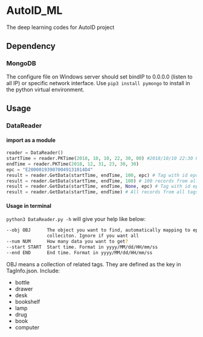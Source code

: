 # AutoID_ML
The deep learning codes for AutoID project

## Dependency
### MongoDB
The configure file on Windows server should set bindIP to 0.0.0.0 (listen to all IP) or specific network interface.
Use `pip3 install pymongo` to install in the python virtual environment.

## Usage
### DataReader
#### import as a module
``` python
reader = DataReader()
startTime = reader.PKTime(2018, 10, 10, 22, 30, 00) #2018/10/10 22:30 0s
endTime = reader.PKTime(2018, 12, 31, 23, 30, 30)
epc = "E200001939070049131014D4"
result = reader.GetData(startTime, endTime, 100, epc) # Tag with id epc's first 100 records in this interval
result = reader.GetData(startTime, endTime, 100) # 100 records from all tags in this interval
result = reader.GetData(startTime, endTime, None, epc) # Tag with id epc's all records in this interval
result = reader.GetData(startTime, endTime) # All records from all tags in this interval
```
#### Usage in terminal
`python3 DataReader.py -h` will give your help like below:
``` bash
--obj OBJ      The object you want to find, automatically mapping to epc
               colleciton. Ignore if you want all
--num NUM      How many data you want to get?
--start START  Start time. Format in yyyy/MM/dd/HH/mm/ss
--end END      End time. Format in yyyy/MM/dd/HH/mm/ss
```
OBJ means a collection of related tags. They are defined as the key in TagInfo.json. Include:
- bottle
- drawer
- desk
- bookshelf
- lamp
- drug
- book
- computer